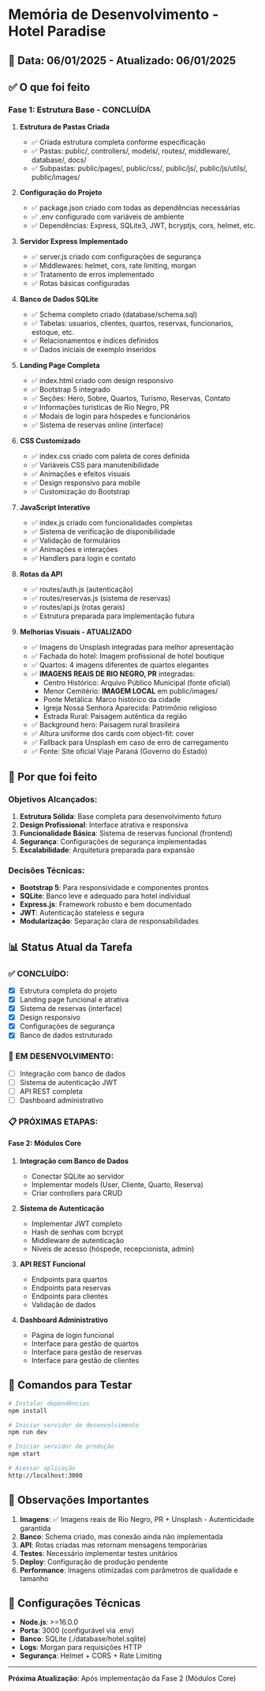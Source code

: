 # Memória de Desenvolvimento - Hotel Paradise

## 📅 Data: 06/01/2025 - Atualizado: 06/01/2025

## ✅ O que foi feito

### Fase 1: Estrutura Base - CONCLUÍDA

1. **Estrutura de Pastas Criada**
   - ✅ Criada estrutura completa conforme especificação
   - ✅ Pastas: public/, controllers/, models/, routes/, middleware/, database/, docs/
   - ✅ Subpastas: public/pages/, public/css/, public/js/, public/js/utils/, public/images/

2. **Configuração do Projeto**
   - ✅ package.json criado com todas as dependências necessárias
   - ✅ .env configurado com variáveis de ambiente
   - ✅ Dependências: Express, SQLite3, JWT, bcryptjs, cors, helmet, etc.

3. **Servidor Express Implementado**
   - ✅ server.js criado com configurações de segurança
   - ✅ Middlewares: helmet, cors, rate limiting, morgan
   - ✅ Tratamento de erros implementado
   - ✅ Rotas básicas configuradas

4. **Banco de Dados SQLite**
   - ✅ Schema completo criado (database/schema.sql)
   - ✅ Tabelas: usuarios, clientes, quartos, reservas, funcionarios, estoque, etc.
   - ✅ Relacionamentos e índices definidos
   - ✅ Dados iniciais de exemplo inseridos

5. **Landing Page Completa**
   - ✅ index.html criado com design responsivo
   - ✅ Bootstrap 5 integrado
   - ✅ Seções: Hero, Sobre, Quartos, Turismo, Reservas, Contato
   - ✅ Informações turísticas de Rio Negro, PR
   - ✅ Modais de login para hóspedes e funcionários
   - ✅ Sistema de reservas online (interface)

6. **CSS Customizado**
   - ✅ index.css criado com paleta de cores definida
   - ✅ Variáveis CSS para manutenibilidade
   - ✅ Animações e efeitos visuais
   - ✅ Design responsivo para mobile
   - ✅ Customização do Bootstrap

7. **JavaScript Interativo**
   - ✅ index.js criado com funcionalidades completas
   - ✅ Sistema de verificação de disponibilidade
   - ✅ Validação de formulários
   - ✅ Animações e interações
   - ✅ Handlers para login e contato

8. **Rotas da API**
   - ✅ routes/auth.js (autenticação)
   - ✅ routes/reservas.js (sistema de reservas)
   - ✅ routes/api.js (rotas gerais)
   - ✅ Estrutura preparada para implementação futura

9. **Melhorias Visuais - ATUALIZADO**
   - ✅ Imagens do Unsplash integradas para melhor apresentação
   - ✅ Fachada do hotel: Imagem profissional de hotel boutique
   - ✅ Quartos: 4 imagens diferentes de quartos elegantes
   - ✅ **IMAGENS REAIS DE RIO NEGRO, PR** integradas:
     - Centro Histórico: Arquivo Público Municipal (fonte oficial)
     - Menor Cemitério: **IMAGEM LOCAL** em public/images/
     - Ponte Metálica: Marco histórico da cidade
     - Igreja Nossa Senhora Aparecida: Patrimônio religioso
     - Estrada Rural: Paisagem autêntica da região
   - ✅ Background hero: Paisagem rural brasileira
   - ✅ Altura uniforme dos cards com object-fit: cover
   - ✅ Fallback para Unsplash em caso de erro de carregamento
   - ✅ Fonte: Site oficial Viaje Paraná (Governo do Estado)

## 🎯 Por que foi feito

### Objetivos Alcançados:
1. **Estrutura Sólida**: Base completa para desenvolvimento futuro
2. **Design Profissional**: Interface atrativa e responsiva
3. **Funcionalidade Básica**: Sistema de reservas funcional (frontend)
4. **Segurança**: Configurações de segurança implementadas
5. **Escalabilidade**: Arquitetura preparada para expansão

### Decisões Técnicas:
- **Bootstrap 5**: Para responsividade e componentes prontos
- **SQLite**: Banco leve e adequado para hotel individual
- **Express.js**: Framework robusto e bem documentado
- **JWT**: Autenticação stateless e segura
- **Modularização**: Separação clara de responsabilidades

## 📊 Status Atual da Tarefa

### ✅ CONCLUÍDO:
- [x] Estrutura completa do projeto
- [x] Landing page funcional e atrativa
- [x] Sistema de reservas (interface)
- [x] Design responsivo
- [x] Configurações de segurança
- [x] Banco de dados estruturado

### 🔄 EM DESENVOLVIMENTO:
- [ ] Integração com banco de dados
- [ ] Sistema de autenticação JWT
- [ ] API REST completa
- [ ] Dashboard administrativo

### 📋 PRÓXIMAS ETAPAS:

#### Fase 2: Módulos Core
1. **Integração com Banco de Dados**
   - Conectar SQLite ao servidor
   - Implementar models (User, Cliente, Quarto, Reserva)
   - Criar controllers para CRUD

2. **Sistema de Autenticação**
   - Implementar JWT completo
   - Hash de senhas com bcrypt
   - Middleware de autenticação
   - Níveis de acesso (hóspede, recepcionista, admin)

3. **API REST Funcional**
   - Endpoints para quartos
   - Endpoints para reservas
   - Endpoints para clientes
   - Validação de dados

4. **Dashboard Administrativo**
   - Página de login funcional
   - Interface para gestão de quartos
   - Interface para gestão de reservas
   - Interface para gestão de clientes

## 🚀 Comandos para Testar

```bash
# Instalar dependências
npm install

# Iniciar servidor de desenvolvimento
npm run dev

# Iniciar servidor de produção
npm start

# Acessar aplicação
http://localhost:3000
```

## 📝 Observações Importantes

1. **Imagens**: ✅ Imagens reais de Rio Negro, PR + Unsplash - Autenticidade garantida
2. **Banco**: Schema criado, mas conexão ainda não implementada
3. **API**: Rotas criadas mas retornam mensagens temporárias
4. **Testes**: Necessário implementar testes unitários
5. **Deploy**: Configuração de produção pendente
6. **Performance**: Imagens otimizadas com parâmetros de qualidade e tamanho

## 🔧 Configurações Técnicas

- **Node.js**: >=16.0.0
- **Porta**: 3000 (configurável via .env)
- **Banco**: SQLite (./database/hotel.sqlite)
- **Logs**: Morgan para requisições HTTP
- **Segurança**: Helmet + CORS + Rate Limiting

---

**Próxima Atualização**: Após implementação da Fase 2 (Módulos Core)
